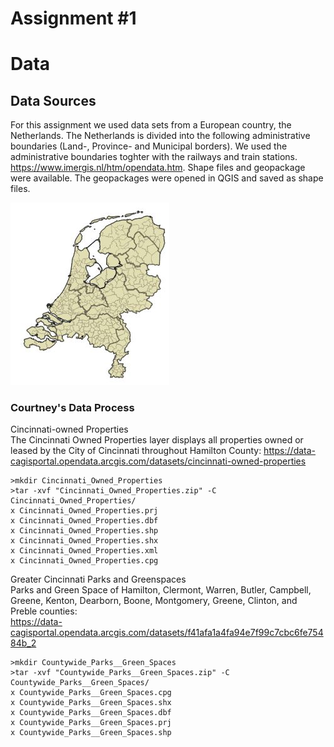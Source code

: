 # Assignment #1

# Data
## Data Sources

For this assignment we used data sets from a European country, the Netherlands.
The Netherlands is divided into the following administrative boundaries (Land-, Province- and Municipal borders). We used the administrative boundaries toghter with the railways and train stations. https://www.imergis.nl/htm/opendata.htm.
Shape files and geopackage were available. The geopackages were opened in QGIS and saved as shape files.

![Landgrens](/images/Ned_Bestuurlijkegrenzen.jpg "administrative boundaries")


### Courtney's Data Process
Cincinnati-owned Properties  
The Cincinnati Owned Properties layer displays all properties owned or leased by the City of Cincinnati throughout Hamilton County:
 https://data-cagisportal.opendata.arcgis.com/datasets/cincinnati-owned-properties


```shell
>mkdir Cincinnati_Owned_Properties
>tar -xvf "Cincinnati_Owned_Properties.zip" -C Cincinnati_Owned_Properties/
x Cincinnati_Owned_Properties.prj
x Cincinnati_Owned_Properties.dbf
x Cincinnati_Owned_Properties.shp
x Cincinnati_Owned_Properties.shx
x Cincinnati_Owned_Properties.xml
x Cincinnati_Owned_Properties.cpg
  ```
Greater Cincinnati Parks and Greenspaces  
Parks and Green Space of Hamilton, Clermont, Warren, Butler, Campbell, Greene, Kenton, Dearborn, Boone, Montgomery, Greene, Clinton, and Preble counties:  
https://data-cagisportal.opendata.arcgis.com/datasets/f41afa1a4fa94e7f99c7cbc6fe75484b_2  

```shell
>mkdir Countywide_Parks__Green_Spaces
>tar -xvf "Countywide_Parks__Green_Spaces.zip" -C Countywide_Parks__Green_Spaces/
x Countywide_Parks__Green_Spaces.cpg
x Countywide_Parks__Green_Spaces.shx
x Countywide_Parks__Green_Spaces.dbf
x Countywide_Parks__Green_Spaces.prj
x Countywide_Parks__Green_Spaces.shp
```
